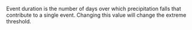 Event duration is the number of days over which precipitation falls that contribute to a single event. Changing this value will change the extreme threshold.